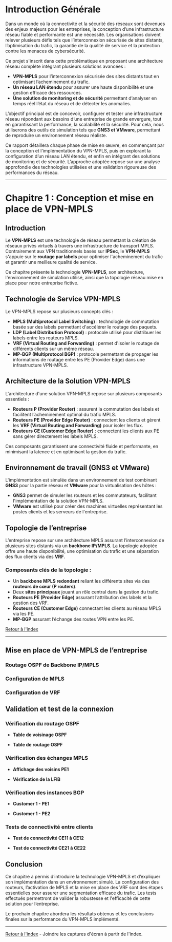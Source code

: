 # Introduction Générale

Dans un monde où la connectivité et la sécurité des réseaux sont devenues des enjeux majeurs pour les entreprises, la conception d’une infrastructure réseau fiable et performante est une nécessité. Les organisations doivent relever plusieurs défis tels que l’interconnexion sécurisée de sites distants, l’optimisation du trafic, la garantie de la qualité de service et la protection contre les menaces de cybersécurité.

Ce projet s'inscrit dans cette problématique en proposant une architecture réseau complète intégrant plusieurs solutions avancées :

- **VPN-MPLS** pour l’interconnexion sécurisée des sites distants tout en optimisant l’acheminement du trafic.
- **Un réseau LAN étendu** pour assurer une haute disponibilité et une gestion efficace des ressources.
- **Une solution de monitoring et de sécurité** permettant d’analyser en temps réel l’état du réseau et de détecter les anomalies.

L’objectif principal est de concevoir, configurer et tester une infrastructure réseau répondant aux besoins d’une entreprise de grande envergure, tout en garantissant la performance, la scalabilité et la sécurité. Pour cela, nous utiliserons des outils de simulation tels que **GNS3 et VMware**, permettant de reproduire un environnement réseau réaliste.

Ce rapport détaillera chaque phase de mise en œuvre, en commençant par la conception et l’implémentation du VPN-MPLS, puis en explorant la configuration d’un réseau LAN étendu, et enfin en intégrant des solutions de monitoring et de sécurité. L’approche adoptée repose sur une analyse approfondie des technologies utilisées et une validation rigoureuse des performances du réseau.

---

# Chapitre 1 : Conception et mise en place de VPN-MPLS

## Introduction

Le **VPN-MPLS** est une technologie de réseau permettant la création de réseaux privés virtuels à travers une infrastructure de transport MPLS. Contrairement aux VPN traditionnels basés sur **IPSec**, le **VPN-MPLS** s'appuie sur le **routage par labels** pour optimiser l'acheminement du trafic et garantir une meilleure qualité de service.

Ce chapitre présente la technologie **VPN-MPLS**, son architecture, l'environnement de simulation utilisé, ainsi que la topologie réseau mise en place pour notre entreprise fictive.

## Technologie de Service VPN-MPLS

Le VPN-MPLS repose sur plusieurs concepts clés :

- **MPLS (Multiprotocol Label Switching)** : technologie de commutation basée sur des labels permettant d'accélérer le routage des paquets.
- **LDP (Label Distribution Protocol)** : protocole utilisé pour distribuer les labels entre les routeurs MPLS.
- **VRF (Virtual Routing and Forwarding)** : permet d'isoler le routage de différents clients sur un même réseau.
- **MP-BGP (Multiprotocol BGP)** : protocole permettant de propager les informations de routage entre les PE (Provider Edge) dans une infrastructure VPN-MPLS.

## Architecture de la Solution VPN-MPLS

L'architecture d'une solution VPN-MPLS repose sur plusieurs composants essentiels :

- **Routeurs P (Provider Router)** : assurent la commutation des labels et facilitent l’acheminement optimal du trafic MPLS.
- **Routeurs PE (Provider Edge Router)** : connectent les clients et gèrent les **VRF (Virtual Routing and Forwarding)** pour isoler les flux.
- **Routeurs CE (Customer Edge Router)** : connectent les clients aux PE sans gérer directement les labels MPLS.

Ces composants garantissent une connectivité fluide et performante, en minimisant la latence et en optimisant la gestion du trafic.

## Environnement de travail (GNS3 et VMware)

L'implémentation est simulée dans un environnement de test combinant **GNS3** pour la partie réseau et **VMware** pour la virtualisation des hôtes :

- **GNS3** permet de simuler les routeurs et les commutateurs, facilitant l'implémentation de la solution VPN-MPLS.
- **VMware** est utilisé pour créer des machines virtuelles représentant les postes clients et les serveurs de l'entreprise.

## Topologie de l’entreprise

L’entreprise repose sur une architecture MPLS assurant l’interconnexion de plusieurs sites distants via un **backbone IP/MPLS**. La topologie adoptée offre une haute disponibilité, une optimisation du trafic et une séparation des flux clients via des **VRF**.

### Composants clés de la topologie :

- Un **backbone MPLS redondant** reliant les différents sites via des **routeurs de cœur (P routers)**.
- Deux **sites principaux** jouant un rôle central dans la gestion du trafic.
- **Routeurs PE (Provider Edge)** assurant l’attribution des labels et la gestion des VRF.
- **Routeurs CE (Customer Edge)** connectant les clients au réseau MPLS via les PE.
- **MP-BGP** assurant l’échange des routes VPN entre les PE.

[Retour à l'index](index.md)

---

## Mise en place de VPN-MPLS de l’entreprise

### Routage OSPF de Backbone IP/MPLS


### Configuration de MPLS


### Configuration de VRF


## Validation et test de la connexion

### Vérification du routage OSPF

- **Table de voisinage OSPF**  

- **Table de routage OSPF**  

### Vérification des échanges MPLS

- **Affichage des voisins PE1**  

- **Vérification de la LFIB**  

### Vérification des instances BGP

- **Customer 1 - PE1**  

- **Customer 1 - PE2**  

### Tests de connectivité entre clients

- **Test de connectivité CE11 à CE12**  

- **Test de connectivité CE21 à CE22**  

## Conclusion

Ce chapitre a permis d’introduire la technologie VPN-MPLS et d’expliquer son implémentation dans un environnement simulé. La configuration des routeurs, l’activation de MPLS et la mise en place des VRF sont des étapes essentielles pour assurer une segmentation efficace du trafic. Les tests effectués permettront de valider la robustesse et l'efficacité de cette solution pour l’entreprise.

Le prochain chapitre abordera les résultats obtenus et les conclusions finales sur la performance du VPN-MPLS implémenté.

---

[Retour à l'index](index.md) - Joindre les captures d'écran à partir de l'index.

